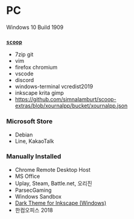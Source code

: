 PC
========
Windows 10 Build 1909

### [`scoop`](https://scoop.sh)
- 7zip git
- vim
- firefox chromium
- vscode
- discord
- windows-terminal vcredist2019
- inkscape krita gimp
- https://github.com/simnalamburt/scoop-extras/blob/xournalpp/bucket/xournalpp.json

### Microsoft Store
- Debian
- Line, KakaoTalk

### Manually Installed
- Chrome Remote Desktop Host
- MS Office
- Uplay, Steam, Battle.net, 오리진
- ParsecGaming
- Windows Sandbox
- [Dark Theme for Inkscape (Windows)](https://github.com/SimBotBiz/inkscape-dark-theme)
- 한컴오피스 2018

